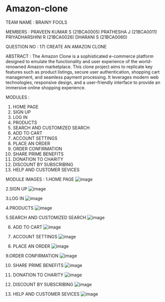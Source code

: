 # Amazon-clone

TEAM NAME   : BRAINY FOOLS

MEMBERS     : PRAVEEN KUMAR S (21BCA0005)
              PRATHESHA J (21BCA0011)
              PRIYADHARSHINI R (21BCA0026)
              DHARANI S (21BCA0060)

QUESTION NO : 17) CREATE AN AMAZON CLONE 

ABSTRACT :
The Amazon Clone is a sophisticated e-commerce platform designed to emulate the functionality and user experience of the world-renowned Amazon marketplace. This clone project aims to replicate key features such as product listings, secure user authentication, shopping cart management, and seamless payment processing. It leverages modern web technologies, responsive design, and a user-friendly interface to provide an immersive online shopping experience.

MODULES : 
   1. HOME PAGE
   2. SIGN UP
   3. LOG IN
   4. PRODUCTS
   5. SEARCH AND CUSTOMIZED SEARCH
   6. ADD TO CART
   7. ACCOUNT SETTINGS
   8. PLACE AN ORDER
   9. ORDER CONFIRMATION
   10. SHARE PRIME BENEFITS
   11. DONATION TO CHARITY
   12. DISCOUNT BY SUBSCRIBING
   13. HELP AND CUSTOMER SEVICES

MODULE IMAGES :
1.HOME PAGE
![image](https://github.com/priyadharshini7-r/Amazon-clone/assets/142129655/be171edc-4a80-4f20-8f85-bf8abf73ff0d)

2.SIGN UP
![image](https://github.com/priyadharshini7-r/Amazon-clone/assets/142129655/d1cf0943-c46c-4ce1-b831-a99a3e542337)

3.LOG IN
![image](https://github.com/priyadharshini7-r/Amazon-clone/assets/142129655/7145167c-615a-4ad9-9a23-5464e8878541)

4.PRODUCTS
![image](https://github.com/priyadharshini7-r/Amazon-clone/assets/142129655/99be33b3-0558-4946-adb1-45af14cde3d2)

5.SEARCH AND CUSTOMIZED SEARCH
![image](https://github.com/priyadharshini7-r/Amazon-clone/assets/142129655/9c43c0fa-6fc7-4a0e-b075-ed4083e0f42a)

6. ADD TO CART
![image](https://github.com/priyadharshini7-r/Amazon-clone/assets/142129655/ccac0d99-8b8c-4118-9bad-5e338cad4ab2)

7. ACCOUNT SETTINGS
![image](https://github.com/priyadharshini7-r/Amazon-clone/assets/142129655/351fa293-c304-4ea5-bd40-8880911c97fd)

8. PLACE AN ORDER
![image](https://github.com/priyadharshini7-r/Amazon-clone/assets/142129655/a20eb967-d1dc-42d2-8fc4-087560544282)

9.ORDER CONFIRMATION
![image](https://github.com/priyadharshini7-r/Amazon-clone/assets/142129655/0567ab8e-12fa-4f5a-b746-df7f37567975)

10. SHARE PRIME BENEFITS
![image](https://github.com/priyadharshini7-r/Amazon-clone/assets/142129655/0eb8ca4d-313a-441a-a682-948914ec3f21)

11. DONATION TO CHARITY
![image](https://github.com/priyadharshini7-r/Amazon-clone/assets/142129655/ffd7be7f-609e-4244-878b-8905646bbb53)

12. DISCOUNT BY SUBSCRIBING
![image](https://github.com/priyadharshini7-r/Amazon-clone/assets/142129655/42713eac-4645-488a-b9ed-8b7c1965afa7)

13. HELP AND CUSTOMER SEVICES
![image](https://github.com/priyadharshini7-r/Amazon-clone/assets/142129655/acaddcae-8e41-4f20-a6d8-b28e70604be5)
